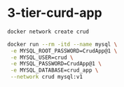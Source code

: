 # 3-tier-curd-app


```bash
docker network create crud
```


```bash
docker run --rm -itd --name mysql \
 -e MYSQL_ROOT_PASSWORD=CrudApp@1 \
 -e MYSQL_USER=crud \
 -e MYSQL_PASSWORD=CrudApp@1 \
 -e MYSQL_DATABASE=crud_app \
 --network crud mysql:v1
```
